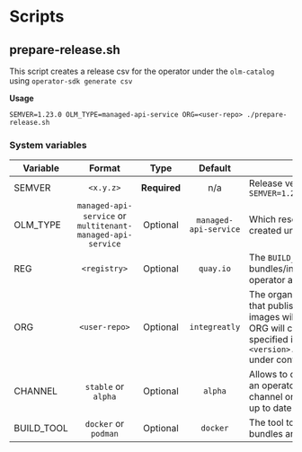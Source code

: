 # Scripts
## prepare-release.sh
This script creates a release csv for the operator under the `olm-catalog` using `operator-sdk generate csv`

**Usage**

`SEMVER=1.23.0 OLM_TYPE=managed-api-service ORG=<user-repo> ./prepare-release.sh`

### System variables

| Variable |                                       Format                                        |     Type     |        Default        | Details                                                                                                                                                                                                                                              |
|----------|:-----------------------------------------------------------------------------------:|:------------:|:---------------------:|------------------------------------------------------------------------------------------------------------------------------------------------------------------------------------------------------------------------------------------------------|
| SEMVER   |                                      `<x.y.z>`                                      | **Required** |          n/a          | Release version of `OLM_TYPE`. Example: `SEMVER=1.23.0`                                                                                                                                                                                              |
| OLM_TYPE | `managed-api-service` or `multitenant-managed-api-service` | Optional     | `managed-api-service` | Which resource the release csv will be created under.                                                                                                                                                                                                |
| REG      |                                    `<registry>`                                     | Optional     |       `quay.io`       | The `BUILD_TOOL` registry where the bundles/indices that package the operator are stored.                                                                                                                                                            |
| ORG      |                                    `<user-repo>`                                    | Optional     |     `integreatly`     | The organization/user in the registry that publishes the bundles. Where the images will be pushed to. Setting the ORG will change the image locations specified in `<olm_type>.<version>.clusterserviceversion.yaml` under containerImage and image. |
| CHANNEL  |                                 `stable` or `alpha`                                 | Optional     |        `alpha`        | Allows to deliver different releases of an operator, so we can have a `stable` channel or an `alpha` channel with more up to date releases.                                                                                                          |
|BUILD_TOOL|                                `docker` or `podman`                                 | Optional     |       `docker`        | The tool to build the images of the bundles and indices.                                                                                                                                                                                             |
